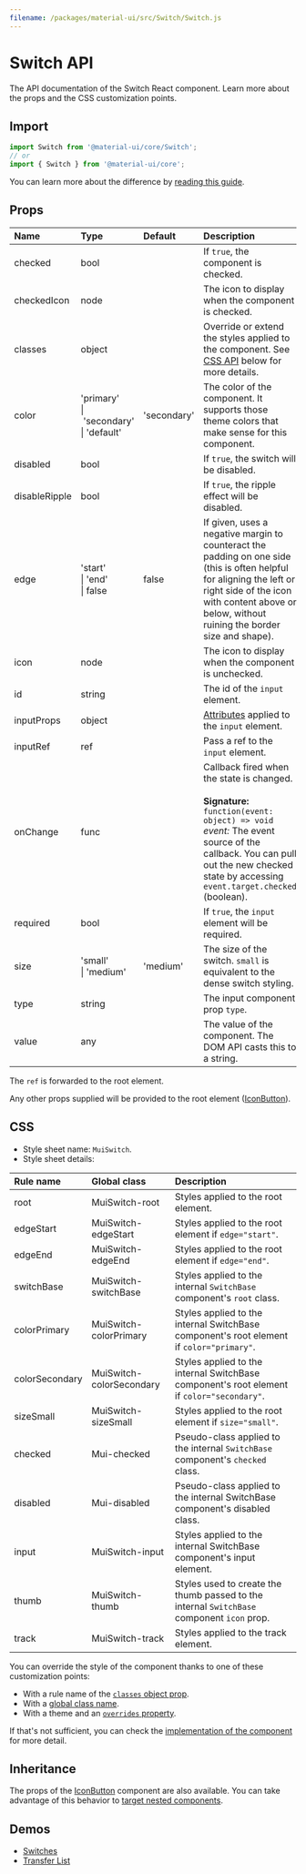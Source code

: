 ```yaml
---
filename: /packages/material-ui/src/Switch/Switch.js
---
```


<!--- This documentation is automatically generated, do not try to edit it. -->

# Switch API

<p class="description">The API documentation of the Switch React component. Learn more about the props and the CSS customization points.</p>

## Import

```js
import Switch from '@material-ui/core/Switch';
// or
import { Switch } from '@material-ui/core';
```

You can learn more about the difference by [reading this guide](/guides/minimizing-bundle-size/).



## Props

| Name | Type | Default | Description |
|:-----|:-----|:--------|:------------|
| <span class="prop-name">checked</span> | <span class="prop-type">bool</span> |  | If `true`, the component is checked. |
| <span class="prop-name">checkedIcon</span> | <span class="prop-type">node</span> |  | The icon to display when the component is checked. |
| <span class="prop-name">classes</span> | <span class="prop-type">object</span> |  | Override or extend the styles applied to the component. See [CSS API](#css) below for more details. |
| <span class="prop-name">color</span> | <span class="prop-type">'primary'<br>&#124;&nbsp;'secondary'<br>&#124;&nbsp;'default'</span> | <span class="prop-default">'secondary'</span> | The color of the component. It supports those theme colors that make sense for this component. |
| <span class="prop-name">disabled</span> | <span class="prop-type">bool</span> |  | If `true`, the switch will be disabled. |
| <span class="prop-name">disableRipple</span> | <span class="prop-type">bool</span> |  | If `true`, the ripple effect will be disabled. |
| <span class="prop-name">edge</span> | <span class="prop-type">'start'<br>&#124;&nbsp;'end'<br>&#124;&nbsp;false</span> | <span class="prop-default">false</span> | If given, uses a negative margin to counteract the padding on one side (this is often helpful for aligning the left or right side of the icon with content above or below, without ruining the border size and shape). |
| <span class="prop-name">icon</span> | <span class="prop-type">node</span> |  | The icon to display when the component is unchecked. |
| <span class="prop-name">id</span> | <span class="prop-type">string</span> |  | The id of the `input` element. |
| <span class="prop-name">inputProps</span> | <span class="prop-type">object</span> |  | [Attributes](https://developer.mozilla.org/en-US/docs/Web/HTML/Element/input#Attributes) applied to the `input` element. |
| <span class="prop-name">inputRef</span> | <span class="prop-type">ref</span> |  | Pass a ref to the `input` element. |
| <span class="prop-name">onChange</span> | <span class="prop-type">func</span> |  | Callback fired when the state is changed.<br><br>**Signature:**<br>`function(event: object) => void`<br>*event:* The event source of the callback. You can pull out the new checked state by accessing `event.target.checked` (boolean). |
| <span class="prop-name">required</span> | <span class="prop-type">bool</span> |  | If `true`, the `input` element will be required. |
| <span class="prop-name">size</span> | <span class="prop-type">'small'<br>&#124;&nbsp;'medium'</span> | <span class="prop-default">'medium'</span> | The size of the switch. `small` is equivalent to the dense switch styling. |
| <span class="prop-name">type</span> | <span class="prop-type">string</span> |  | The input component prop `type`. |
| <span class="prop-name">value</span> | <span class="prop-type">any</span> |  | The value of the component. The DOM API casts this to a string. |

The `ref` is forwarded to the root element.

Any other props supplied will be provided to the root element ([IconButton](/api/icon-button/)).

## CSS

- Style sheet name: `MuiSwitch`.
- Style sheet details:

| Rule name | Global class | Description |
|:-----|:-------------|:------------|
| <span class="prop-name">root</span> | <span class="prop-name">MuiSwitch-root</span> | Styles applied to the root element.
| <span class="prop-name">edgeStart</span> | <span class="prop-name">MuiSwitch-edgeStart</span> | Styles applied to the root element if `edge="start"`.
| <span class="prop-name">edgeEnd</span> | <span class="prop-name">MuiSwitch-edgeEnd</span> | Styles applied to the root element if `edge="end"`.
| <span class="prop-name">switchBase</span> | <span class="prop-name">MuiSwitch-switchBase</span> | Styles applied to the internal `SwitchBase` component's `root` class.
| <span class="prop-name">colorPrimary</span> | <span class="prop-name">MuiSwitch-colorPrimary</span> | Styles applied to the internal SwitchBase component's root element if `color="primary"`.
| <span class="prop-name">colorSecondary</span> | <span class="prop-name">MuiSwitch-colorSecondary</span> | Styles applied to the internal SwitchBase component's root element if `color="secondary"`.
| <span class="prop-name">sizeSmall</span> | <span class="prop-name">MuiSwitch-sizeSmall</span> | Styles applied to the root element if `size="small"`.
| <span class="prop-name">checked</span> | <span class="prop-name">Mui-checked</span> | Pseudo-class applied to the internal `SwitchBase` component's `checked` class.
| <span class="prop-name">disabled</span> | <span class="prop-name">Mui-disabled</span> | Pseudo-class applied to the internal SwitchBase component's disabled class.
| <span class="prop-name">input</span> | <span class="prop-name">MuiSwitch-input</span> | Styles applied to the internal SwitchBase component's input element.
| <span class="prop-name">thumb</span> | <span class="prop-name">MuiSwitch-thumb</span> | Styles used to create the thumb passed to the internal `SwitchBase` component `icon` prop.
| <span class="prop-name">track</span> | <span class="prop-name">MuiSwitch-track</span> | Styles applied to the track element.

You can override the style of the component thanks to one of these customization points:

- With a rule name of the [`classes` object prop](/customization/components/#overriding-styles-with-classes).
- With a [global class name](/customization/components/#overriding-styles-with-global-class-names).
- With a theme and an [`overrides` property](/customization/globals/#css).

If that's not sufficient, you can check the [implementation of the component](https://github.com/mui-org/material-ui/blob/master/packages/material-ui/src/Switch/Switch.js) for more detail.

## Inheritance

The props of the [IconButton](/api/icon-button/) component are also available.
You can take advantage of this behavior to [target nested components](/guides/api/#spread).

## Demos

- [Switches](/components/switches/)
- [Transfer List](/components/transfer-list/)

